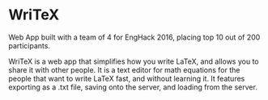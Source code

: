 # WriTeX
Web App built with a team of 4 for EngHack 2016, placing top 10 out of 200 participants.

WriTeX is a web app that simplifies how you write LaTeX, and allows you to share it with other people. It is a text editor for math equations for the people that want to write LaTeX fast, and without learning it. It features exporting as a .txt file, saving onto the server, and loading from the server.

